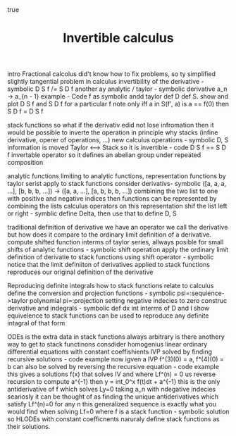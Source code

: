 ﻿---
layout: post
title: "Invertible calculus"
tags: [Math, Calculus, Fractional-Calculus]
math: true
---

intro
Fractional calcolus did't know how to fix problems, so ty simplified slightly tangential problem in calculus
invertibility of the derivative - symbolic D S f /= S D f
another ay  analytic / taylor - symbolic derivative a_n -> a_{n - 1}
example - Code f as symbolic andd taylor def D def S. show and plot D S f and S D f for a particular f
note only iff a in S(f', a) is a == f(0) then S D f = D S f

stack functions
so what if the derivativ edid not lose infromation then it would be possible to inverte the operation in principle
why stacks (infine derivative, operer of operations, ...)
new calculus operations - symbolic D, S
information is moved Taylor <--> Stack so it is invertible - code D S f == S D f
invertable operator so it defines an abelian group under repeated composition

analytic functions
limiting to analytic functions, representation functions by taylor serist
apply to stack functions consider derivativs- symbolic ([a, a, a, ...], [b, b, b, ...]) -> ([a, a, ...], [a, b, b, b, ...])
combining the two list to one with positive and negative indices then functions can be represented by combining the lists
calculus operators on this representation shif the list left or right - symblic define Delta, then use that to define D, S

traditional definition of derivative
we have an operator we call the derivative but how does it compare to the ordinary limit definition of a derivative.
compute shifted function interms of taylor series, allways posible for small shifts of analytic functions - symbolic shift operation
apply the ordinary limit definition of derivatie to stack functions using shift operator - symbolic
notice that the limit definiiton of derivatives applied to stack functions reproduces our original definition of the derivative

Reproducing definite integrals
how to stack functions relate to calculus
define the conversion and projection functions - symbolic psi=:sequience->taylor polynomial pi=:projection setting negative indecies to zero
construc derivative and indegrals - symbolic def dx int interms of D and I
show equivelence to stack functions can be used to reproduce any definite intagral of that form

ODEs
is the extra data in stack functions always arbitrary is there anothery way to get to stack functinons
consdider homogenius linear ordinary differential equations with constant coeffishients
IVP solved by finding recursive solutions - code example
now igven a IVP f^(3)(0) = a, f^(4)(0) = b can also be solved by reversing the recursive equation - code example
this gives a solutions f(x) that solves IV and where Lf^(n) = 0
us reverse recursion to compute a^{-1} then y = int_0^x f(t)dt + a^{-1} this is the only antiderivative of f which solves Ly=0
taking a_n with ndegative indecies seariosly it can be thought of as finding the unique antiderivatives which satisfy Lf^(n)=0 for any n
this generalized sequence is exactly what you would find when solving Lf=0 where f is a stack function - symbolic solution
so HLODEs with constant coefficnents naruraly define stack functions as their solutions.
